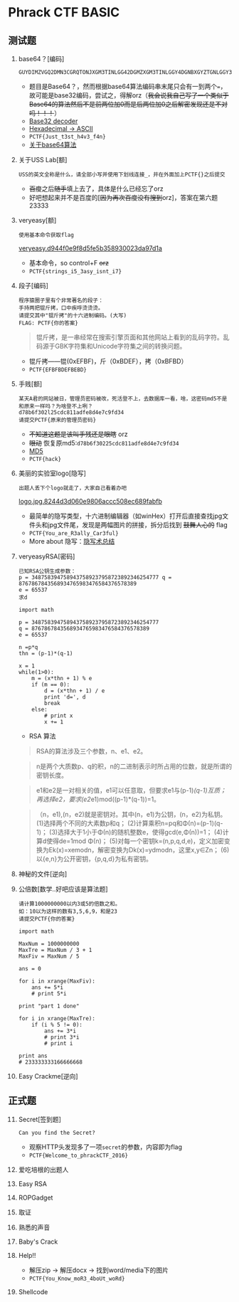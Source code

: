 # Phrack CTF BASIC

## 测试题
1. base64？[编码]

    ```
    GUYDIMZVGQ2DMN3CGRQTONJXGM3TINLGG42DGMZXGM3TINLGGY4DGNBXGYZTGNLGGY3DGNBWMU3WI===
    ```

    - 题目是Base64？，然而根据base64算法编码串末尾只会有一到两个`=`，故可能是base32编码，尝试之，得解orz（~~我会说我自己写了一个类似于Base64的算法然后不是前两位加0而是后两位加0之后解密发现还是不对吗！！！~~）
    - [Base32 decoder][6bdb3a2e]
    - [Hexadecimal -> ASCII][c6610975]
    - `PCTF{Just_t3st_h4v3_f4n}`
    - [关于base64算法][e7a2fac9]


2. 关于USS Lab[额]

    ```
    USS的英文全称是什么，请全部小写并使用下划线连接_，并在外面加上PCTF{}之后提交
    ```
    - ~~百度~~之后~~随手~~填上去了，具体是什么已经忘了orz
    - 好吧想起来并不是百度的[~~因为再次百度没有搜到~~orz]，答案在第六题23333

3. veryeasy[额]

    ```
    使用基本命令获取flag
    ```
    [veryeasy.d944f0e9f8d5fe5b358930023da97d1a](https://ctf.phrack.top/upload/veryeasy.d944f0e9f8d5fe5b358930023da97d1a)

    - 基本命令，so control+F ~~orz~~
    - `PCTF{strings_i5_3asy_isnt_i7}`

4. 段子[编码]

    ```
    程序猿圈子里有个非常著名的段子：
    手持两把锟斤拷，口中疾呼烫烫烫。
    请提交其中"锟斤拷"的十六进制编码。(大写)
    FLAG: PCTF{你的答案}
    ```

    > 锟斤拷，是一串经常在搜索引擎页面和其他网站上看到的乱码字符。乱码源于GBK字符集和Unicode字符集之间的转换问题。

    - 锟斤拷——锟(0xEFBF)，斤（0xBDEF），拷（0xBFBD）
    - `PCTF{EFBFBDEFBEBD}`

5. 手贱[额]

    ```
    某天A君的网站被日，管理员密码被改，死活登不上，去数据库一看，啥，这密码md5不是和原来一样吗？为啥登不上咧？
    d78b6f302l25cdc811adfe8d4e7c9fd34
    请提交PCTF{原来的管理员密码}
    ```

    - ~~不知道这题是该叫手残还是眼瞎~~ orz
    - ~~眼动~~ 恢复原md5:`d78b6f30225cdc811adfe8d4e7c9fd34`
    - [MD5](http://www.cmd5.com/)
    - `PCTF{hack}`

6. 美丽的实验室logo[隐写]

    ```
    出题人丢下个logo就走了，大家自己看着办吧
    ```
    [logo.jpg.8244d3d060e9806accc508ec689fabfb](https://ctf.phrack.top/upload/logo.jpg.8244d3d060e9806accc508ec689fabfb)

    - 最简单的隐写类型，十六进制编辑器（如winHex）打开后直接查找jpg文件头和jpg文件尾，发现是两幅图片的拼接，拆分后找到 ~~鼓舞人心的~~ flag
    - `PCTF{You_are_R3ally_Car3ful}`
    - More about 隐写：[隐写术总结][8aba9e34]

7. veryeasyRSA[密码]

    ```
    已知RSA公钥生成参数：
    p = 3487583947589437589237958723892346254777 q = 8767867843568934765983476584376578389
    e = 65537
    求d
    ```

    ```
    import math

    p = 3487583947589437589237958723892346254777
    q = 8767867843568934765983476584376578389
    e = 65537

    n =p*q
    thn = (p-1)*(q-1)

    x = 1
    while(1>0):
        m = (x*thn + 1) % e
        if (m == 0):
            d = (x*thn + 1) / e
            print 'd=', d
            break
        else:
            # print x
            x += 1

    ```

    - RSA 算法
    > RSA的算法涉及三个参数，n、e1、e2。

    > n是两个大质数p、q的积，n的二进制表示时所占用的位数，就是所谓的密钥长度。

    > e1和e2是一对相关的值，e1可以任意取，但要求e1与(p-1)*(q-1)互质；再选择e2，要求(e2*e1)mod((p-1)*(q-1))=1。

    > （n，e1),(n，e2)就是密钥对。其中(n，e1)为公钥，(n，e2)为私钥。
    > (1)选择两个不同的大素数p和q；
    (2)计算乘积n=pq和Φ(n)=(p-1)(q-1)；
    (3)选择大于1小于Φ(n)的随机整数e，使得gcd(e,Φ(n))=1；
    (4)计算d使得de=1mod Φ(n)；
    (5)对每一个密钥k=(n,p,q,d,e)，定义加密变换为Ek(x)=xemodn，解密变换为Dk(x)=ydmodn，这里x,y∈Zn；
    (6)以{e,n}为公开密钥，{p,q,d}为私有密钥。

8. 神秘的文件[逆向]

9. 公倍数[数学..好吧应该是算法题]
    ```
    请计算1000000000以内3或5的倍数之和。
    如：10以为这样的数有3,5,6,9，和是23
    请提交PCTF{你的答案}
    ```

    ```
    import math

    MaxNum = 1000000000
    MaxTre = MaxNum / 3 + 1
    MaxFiv = MaxNum / 5

    ans = 0

    for i in xrange(MaxFiv):
        ans += 5*i
        # print 5*i

    print "part 1 done"

    for i in xrange(MaxTre):
        if (i % 5 != 0):
            ans += 3*i
            # print 3*i
            # print i

    print ans
    # 233333333166666668
    ```

10. Easy Crackme[逆向]


## 正式题

11. Secret[签到题]
    ```
    Can you find the Secret?
    ```

    - 观察HTTP头发现多了一项`secret`的参数，内容即为flag
    - `PCTF{Welcome_to_phrackCTF_2016}`

12. 爱吃培根的出题人

13. Easy RSA

14. ROPGadget

15. 取证

16. 熟悉的声音

17. Baby's Crack

18. Help!!
    - 解压zip -> 解压docx -> 找到word/media下的图片
    - `PCTF{You_Know_moR3_4boUt_woRd}`

19. Shellcode

  [6bdb3a2e]: http://tomeko.net/online_tools/base32.php?lang=en "Base32 decoder"
  [c6610975]: http://tomeko.net/online_tools/hex_to_ascii.php?lang=en "Hexadecimal to ASCII converter"
  [8aba9e34]: http://drops.wooyun.org/tips/4862 "隐写术总结"
  [e7a2fac9]: http://base64.xpcha.com/ "Base64编码/解码"
